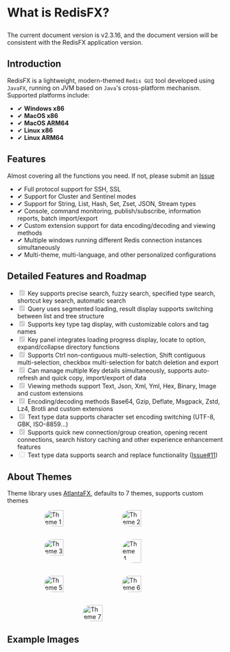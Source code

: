 <script setup>
import ImageWithTheme from '.vitepress/components/ImageWithTheme.vue'
</script>

# What is RedisFX?

<div class="tip custom-block" style="padding-top: 8px">
The current document version is v2.3.16, and the document version will be consistent with the RedisFX application version.
</div>

## Introduction
RedisFX is a lightweight, modern-themed `Redis GUI` tool developed using `JavaFX`, running on JVM based on `Java`'s cross-platform mechanism. Supported platforms include:

- &#x2714; **Windows x86**
- &#x2714; **MacOS x86**
- &#x2714; **MacOS ARM64**
- &#x2714; **Linux x86**
- &#x2714; **Linux ARM64**

## Features
Almost covering all the functions you need. If not, please submit an [Issue](https://github.com/tanhuang2016/RedisFX/issues)

- &#x2714; Full protocol support for SSH, SSL
- &#x2714; Support for Cluster and Sentinel modes
- &#x2714; Support for String, List, Hash, Set, Zset, JSON, Stream types
- &#x2714; Console, command monitoring, publish/subscribe, information reports, batch import/export
- &#x2714; Custom extension support for data encoding/decoding and viewing methods
- &#x2714; Multiple windows running different Redis connection instances simultaneously
- &#x2714; Multi-theme, multi-language, and other personalized configurations

## Detailed Features and Roadmap

<ul>
  <li><input type="checkbox" checked disabled> Key supports precise search, fuzzy search, specified type search, shortcut key search, automatic search</li>
  <li><input type="checkbox" checked disabled> Query uses segmented loading, result display supports switching between list and tree structure</li>
  <li><input type="checkbox" checked disabled> Supports key type tag display, with customizable colors and tag names</li>
  <li><input type="checkbox" checked disabled> Key panel integrates loading progress display, locate to option, expand/collapse directory functions</li>
  <li><input type="checkbox" checked disabled> Supports Ctrl non-contiguous multi-selection, Shift contiguous multi-selection, checkbox multi-selection for batch deletion and export</li>
  <li><input type="checkbox" checked disabled> Can manage multiple Key details simultaneously, supports auto-refresh and quick copy, import/export of data</li>
  <li><input type="checkbox" checked disabled> Viewing methods support Text, Json, Xml, Yml, Hex, Binary, Image and custom extensions</li>
  <li><input type="checkbox" checked disabled> Encoding/decoding methods Base64, Gzip, Deflate, Msgpack, Zstd, Lz4, Brotli and custom extensions</li>
  <li><input type="checkbox" checked disabled> Text type data supports character set encoding switching (UTF-8, GBK, ISO-8859...)</li>
  <li><input type="checkbox" checked disabled> Supports quick new connection/group creation, opening recent connections, search history caching and other experience enhancement features</li>
<li><input type="checkbox" disabled> Text type data supports search and replace functionality (<a href="https://github.com/tanhuang2016/RedisFX/issues/11">Issue#11</a>)</li>
</ul>

## About Themes
Theme library uses [AtlantaFX](https://github.com/mkpaz/atlantafx), defaults to 7 themes, supports custom themes
<br>
<div style="display: flex; flex-wrap: wrap; justify-content: center; gap: 30px;">
  <img src="/png/theme/theme-primer-light.png" alt="Theme 1" style="width: 30%; height: auto;border-radius: 30px;">
  <img src="/png/theme/theme-primer-dark.png" alt="Theme 2" style="width: 30%; height: auto;border-radius: 30px;">
  <img src="/png/theme/theme-nord-light.png" alt="Theme 3" style="width: 30%; height: auto;border-radius: 30px;">
  <img src="/png/theme/theme-nord-dark.png" alt="Theme 4" style="width: 30%; height: auto;border-radius: 30px;">
  <img src="/png/theme/theme-cupertino-light.png" alt="Theme 5" style="width: 30%; height: auto;border-radius: 30px;">
  <img src="/png/theme/theme-cupertino-dark.png" alt="Theme 6" style="width: 30%; height: auto;border-radius: 30px;">
  <img src="/png/theme/theme-dracula.png" alt="Theme 7" style="width: 30%; height: auto;border-radius: 30px;">
</div>

## Example Images

<ImageWithTheme 
  light-src="/png/introduction/example.png"
  dark-src="/png/introduction/example_dark.png"
  alt="Example Image"
  margin="10px 10px 10px 10px"
/>